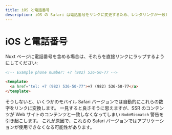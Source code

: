 ```yaml
---
title: iOS と電話番号
description: iOS の Safari は電話番号をリンクに変更するため、レンダリングが一致しなくなる可能性があります
---
```


# iOS と電話番号

Nuxt ページに電話番号を含める場合は、それらを直接リンクにラップするようにしてください:

```html
<!-- Example phone number: +7 (982) 536-50-77 -->

<template>
  <a href="tel: +7 (982) 536-50-77">+7 (982) 536-50-77</a>
</template>

```

そうしないと、いくつかのモバイル Safari バージョンでは自動的にこれらの数字をリンクに変換します。
一見すると良さそうに思えますが、SSR のコンテンツが Web サイトのコンテンツと一致しなくなってしまい `NodeMismatch` 警告を引き起こします。
これが原因で、これらの Safari バージョンではアプリケーションが使用できなくなる可能性があります。
